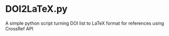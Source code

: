 # DOI2LaTeX.py 
A simple python script turning DOI list to LaTeX format for references using CrossRef API
